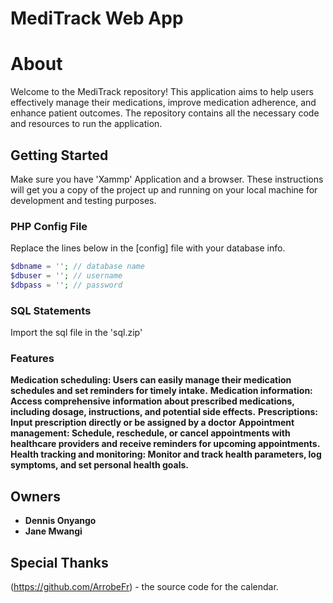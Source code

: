 # MediTrack Web App
# About

Welcome to the MediTrack repository! This application aims to help users effectively manage their medications, improve medication adherence, and enhance patient outcomes. The repository contains all the necessary code and resources to run the application.

## Getting Started
Make sure you have 'Xammp' Application and a browser.
These instructions will get you a copy of the project up and running on your local machine for development and testing purposes.

### PHP Config File

Replace the lines below in the [config] file with your database info.

```php
$dbname = ''; // database name
$dbuser = ''; // username
$dbpass = ''; // password
```

### SQL Statements

Import the sql file in the 'sql.zip' 

### Features
**Medication scheduling: Users can easily manage their medication schedules and set reminders for timely intake.**
**Medication information: Access comprehensive information about prescribed medications, including dosage, instructions, and potential side effects.**
**Prescriptions: Input prescription directly or be assigned by a doctor**
**Appointment management: Schedule, reschedule, or cancel appointments with healthcare providers and receive reminders for upcoming appointments.**
**Health tracking and monitoring: Monitor and track health parameters, log symptoms, and set personal health goals.**

## Owners

- **Dennis Onyango** 
- **Jane Mwangi** 
## Special Thanks

(https://github.com/ArrobeFr) - the source code for the calendar.



